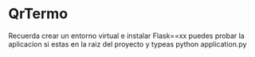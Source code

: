 # QrTermo

Recuerda crear un entorno virtual e instalar Flask==xx
puedes probar la aplicacion si estas en la raiz del proyecto y typeas python application.py
